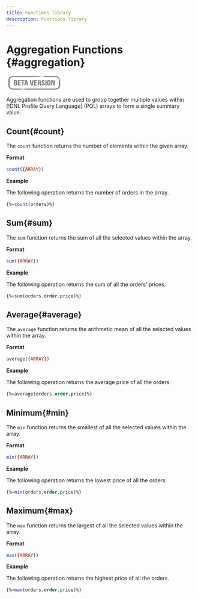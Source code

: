 ```yaml
---
title: Functions library
description: Functions library
---
```

# Aggregation Functions {#aggregation}

![](../../assets/do-not-localize/badge.png)

Aggregation functions are used to group together multiple values within [!DNL Profile Query Language] (PQL) arrays to form a single summary value.

## Count{#count}

The `count` function returns the number of elements within the given array.

**Format**

```sql
count({ARRAY})
```

**Example**

The following operation returns the number of orders in the array.

```sql
{%=count(orders)%}
```

## Sum{#sum}

The `sum` function returns the sum of all the selected values within the array.

**Format**

```sql
sum({ARRAY})
```

**Example**

The following operation returns the sum of all the orders' prices.

```sql
{%=sum(orders.order.price)%}
```

## Average{#average}

The `average` function returns the arithmetic mean of all the selected values within the array.

**Format**

```sql
average({ARRAY})
```

**Example**

The following operation returns the average price of all the orders.

```sql
{%=average(orders.order.price)%}
```

## Minimum{#min}

The `min` function returns the smallest of all the selected values within the array.

**Format**

```sql
min({ARRAY})
```

**Example**

The following operation returns the lowest price of all the orders.

```sql
{%=min(orders.order.price)%}
```

## Maximum{#max}

The `max` function returns the largest of all the selected values within the array.

**Format**

```sql
max({ARRAY})
```

**Example**

The following operation returns the highest price of all the orders.

```sql
{%=max(orders.order.price)%}
```
